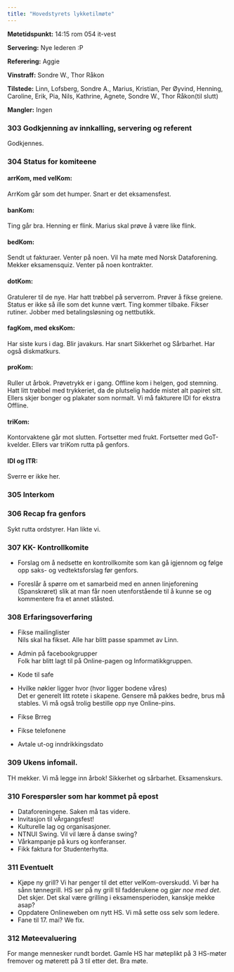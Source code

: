 ```yaml
---
title: "Hovedstyrets lykketilmøte"
---
```


**Møtetidspunkt:** 14:15 rom 054 it-vest

**Servering:** Nye lederen :P

**Referering:** Aggie

**Vinstraff:** Sondre W., Thor Råkon     

**Tilstede:** Linn, Lofsberg, Sondre A., Marius, Kristian, Per Øyvind, Henning, Caroline, Erik, Pia, Nils, Kathrine, Agnete, Sondre W., Thor Råkon(til slutt)

**Mangler:** Ingen    

### 303 Godkjenning av innkalling, servering og referent   
Godkjennes. 

### 304 Status for komiteene

#### arrKom, med velKom:   
ArrKom går som det humper. Snart er det eksamensfest. 
	
#### banKom:   
Ting går bra. Henning er flink. Marius skal prøve å være like flink. 
	
#### bedKom:   
Sendt ut fakturaer. Venter på noen. Vil ha møte med Norsk Dataforening. Mekker eksamensquiz. Venter på noen kontrakter.    

#### dotKom:   
Gratulerer til de nye. Har hatt trøbbel på serverrom. Prøver å fikse greiene. Status er ikke så ille som det kunne vært. Ting kommer tilbake. Fikser rutiner. Jobber med betalingsløsning og nettbutikk. 

#### fagKom, med eksKom:    
Har siste kurs i dag. Blir javakurs. Har snart Sikkerhet og Sårbarhet. Har også diskmatkurs. 

#### proKom:    
Ruller ut årbok. Prøvetrykk er i gang. Offline kom i helgen, god stemning. Hatt litt trøbbel med trykkeriet, da de plutselig hadde mistet alt papiret sitt. Ellers skjer bonger og plakater som normalt. Vi må fakturere IDI for ekstra Offline. 

#### triKom:   
Kontorvaktene går mot slutten. Fortsetter med frukt. Fortsetter med GoT-kvelder. Ellers var triKom rutta på genfors.    

#### IDI og ITR:    
Sverre er ikke her. 

### 305 Interkom   

### 306 Recap fra genfors    
Sykt rutta ordstyrer. Han likte vi. 

### 307 KK- Kontrollkomite

* Forslag om å nedsette en kontrollkomite som kan gå igjennom og følge opp saks- og vedtektsforslag før genfors.

* Foreslår å spørre om et samarbeid med en annen linjeforening (Spanskrøret) slik at man får noen utenforstående til å kunne se og kommentere fra et annet ståsted.


### 308 Erfaringsoverføring

* Fikse mailinglister   
Nils skal ha fikset. Alle har blitt passe spammet av Linn. 
* Admin på facebookgrupper    
Folk har blitt lagt til på Online-pagen og Informatikkgruppen. 
* Kode til safe    
* Hvilke nøkler ligger hvor (hvor ligger bodene våres)    
Det er generelt litt rotete i skapene. Gensere må pakkes bedre, brus må stables. Vi må også trolig bestille opp nye Online-pins.    
* Fikse Brreg
* Fikse telefonene

* Avtale ut-og inndrikkingsdato    

### 309 Ukens infomail.   
TH mekker. Vi må legge inn årbok! Sikkerhet og sårbarhet. Eksamenskurs. 

### 310 Forespørsler som har kommet på epost    
- Dataforeningene. Saken må tas videre. 
- Invitasjon til vÅrgangsfest!     
- Kulturelle lag og organisasjoner.      
- NTNUI Swing. Vil vil lære å danse swing? 
- Vårkampanje på kurs og konferanser.    
- Fikk faktura for Studenterhytta.    

### 311 Eventuelt      
- Kjøpe ny grill? Vi har penger til det etter velKom-overskudd. Vi bør ha sånn tønnegrill. HS ser på ny grill til fadderukene og *gjør noe med det*. Det skjer. Det skal være grilling i eksamensperioden, kanskje mekke asap?    
- Oppdatere Onlineweben om nytt HS. Vi må sette oss selv som ledere.       
- Fane til 17. mai? We fix. 

### 312 Møteevaluering    
For mange mennesker rundt bordet. Gamle HS har møteplikt på 3 HS-møter fremover og møterett på 3 til etter det. Bra møte. 